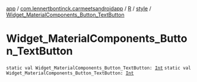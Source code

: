 [app](../../../index.md) / [com.lennertbontinck.carmeetsandroidapp](../../index.md) / [R](../index.md) / [style](index.md) / [Widget_MaterialComponents_Button_TextButton](./-widget_-material-components_-button_-text-button.md)

# Widget_MaterialComponents_Button_TextButton

`static val Widget_MaterialComponents_Button_TextButton: `[`Int`](https://kotlinlang.org/api/latest/jvm/stdlib/kotlin/-int/index.html)
`static val Widget_MaterialComponents_Button_TextButton: `[`Int`](https://kotlinlang.org/api/latest/jvm/stdlib/kotlin/-int/index.html)